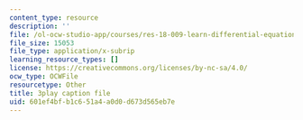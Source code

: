 ```yaml
---
content_type: resource
description: ''
file: /ol-ocw-studio-app/courses/res-18-009-learn-differential-equations-up-close-with-gilbert-strang-and-cleve-moler-fall-2015/601ef4bfb1c651a4a0d0d673d565eb7e_ghjOS7Q82s0.vtt
file_size: 15053
file_type: application/x-subrip
learning_resource_types: []
license: https://creativecommons.org/licenses/by-nc-sa/4.0/
ocw_type: OCWFile
resourcetype: Other
title: 3play caption file
uid: 601ef4bf-b1c6-51a4-a0d0-d673d565eb7e
---
```


